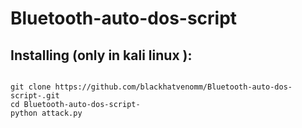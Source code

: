 # Bluetooth-auto-dos-script
## Installing (only in kali linux ):

```

git clone https://github.com/blackhatvenomm/Bluetooth-auto-dos-script-.git
cd Bluetooth-auto-dos-script-
python attack.py
